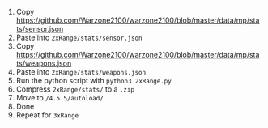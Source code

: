 1. Copy https://github.com/Warzone2100/warzone2100/blob/master/data/mp/stats/sensor.json
2. Paste into `2xRange/stats/sensor.json`
3. Copy https://github.com/Warzone2100/warzone2100/blob/master/data/mp/stats/weapons.json
4. Paste into `2xRange/stats/weapons.json`
5. Run the python script with `python3 2xRange.py`
6. Compress `2xRange/stats/` to a `.zip`
7. Move to `/4.5.5/autoload/`
8. Done
9. Repeat for `3xRange`
